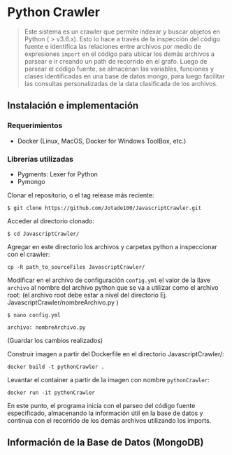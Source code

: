 # Python Crawler
> Este sistema es un crawler que permite indexar y buscar objetos en Python ( > v3.6.x). Esto lo hace a través de la inspección del código fuente e identifica las relaciones entre archivos por medio de expresiones  ```import``` en el código para ubicar los demás archivos a parsear e ir creando un path de recorrido en el grafo. Luego de parsear el código fuente, se almacenan las variables, funciones y clases identificadas en una base de datos mongo, para luego facilitar las consultas personalizadas de la data clasificada de los archivos. 

## Instalación e implementación
### Requerimientos
* Docker (Linux, MacOS, Docker for Windows ToolBox, etc.)

### Librerías utilizadas
* Pygments: Lexer for Python
* Pymongo

Clonar el repositorio, o el tag release más reciente:

`$ git clone https://github.com/Jotade100/JavascriptCrawler.git`

Acceder al directorio clonado:

`$ cd JavascriptCrawler/`

Agregar en este directorio los archivos y carpetas python a inspeccionar con el crawler:

`cp -R path_to_sourceFiles JavascriptCrawler/`

Modificar en el archivo de configuración `config.yml` el valor de la llave `archivo` al nombre del archivo python que se va a utilizar como el archivo root: (el archivo root debe estar a nivel del directorio Ej. JavascriptCrawler/nombreArchivo.py )

`$ nano config.yml`

`archivo: nombreArchivo.py`  

(Guardar los cambios realizados)

Construir imagen a partir del Dockerfile en el directorio JavascriptCrawler/:

`docker build -t pythonCrawler . `

Levantar el container a partir de la imagen con nombre `pythonCrawler`:

`docker run -it pythonCrawler`

En este punto, el programa inicia con el parseo del código fuente especificado, almacenando la información útil en la base de datos y continua con el recorrido de los demás archivos utilizando los imports.

## Información de la Base de Datos (MongoDB)
